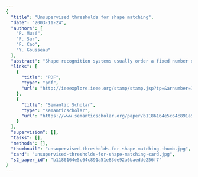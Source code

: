 ```yaml
---
{
  "title": "Unsupervised thresholds for shape matching",
  "date": "2003-11-24",
  "authors": [
    "P. Musé",
    "F. Sur",
    "F. Cao",
    "Y. Gousseau"
  ],
  "abstract": "Shape recognition systems usually order a fixed number of best matches to each query, but do not address or answer the two following questions: Is a query shape in a given database? How can we be sure that a match is correct? This communication deals with these two key points. A database being given, with each shape S and each distance /spl delta/, we associate its number of false alarms NFA(S, /spl delta/), namely the expectation of the number of shapes at distance /spl delta/ in the database. Assume that NFA(S, /spl delta/) is very small with respect to 1, and that a shape S' is found at distance /spl delta/ from S in the database. This match could not occur just by chance and is therefore a meaningful detection. Its explanation is usually the common origin of both shapes. Experimental evidence will show that NFA(S, /spl delta/) can be predicted accurately.",
  "links": [
    {
      "title": "PDF",
      "type": "pdf",
      "url": "http://ieeexplore.ieee.org/stamp/stamp.jsp?tp=&arnumber=1246763"
    },
    {
      "title": "Semantic Scholar",
      "type": "semanticscholar",
      "url": "https://www.semanticscholar.org/paper/b1186164e5c64c891a51e83de92a6baedde256f7"
    }
  ],
  "supervision": [],
  "tasks": [],
  "methods": [],
  "thumbnail": "unsupervised-thresholds-for-shape-matching-thumb.jpg",
  "card": "unsupervised-thresholds-for-shape-matching-card.jpg",
  "s2_paper_id": "b1186164e5c64c891a51e83de92a6baedde256f7"
}
---
```


